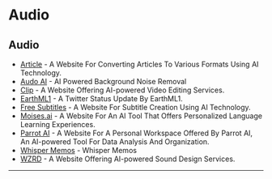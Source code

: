 # Audio

## Audio

* [Article](https://article/) - A Website For Converting Articles To Various Formats Using AI Technology.
* [Audo AI](https://audo.ai/) - AI Powered Background Noise Removal
* [Clip](https://www.clip/) - A Website Offering AI-powered Video Editing Services.
* [EarthML1](https://twitter.com/EarthML1/status/1449776224222523397?s=20\&t=oPLA241CLsGzifdwWcFgWQ) - A Twitter Status Update By EarthML1.
* [Free Subtitles](https://freesubtitles.ai/) - A Website For Subtitle Creation Using AI Technology.
* [Moises.ai](https://moises.ai/) - A Website For An AI Tool That Offers Personalized Language Learning Experiences.
* [Parrot AI](https://app.parrot.ai/workspaces/personal?referrer=https%3A%2F%2Fapp.parrot.ai%2Flogout) - A Website For A Personal Workspace Offered By Parrot AI, An AI-powered Tool For Data Analysis And Organization.
* [Whisper Memos](http://whispermemos.com) - Whisper Memos
* [WZRD](https://wzrd.ai/) - A Website Offering AI-powered Sound Design Services.

***
